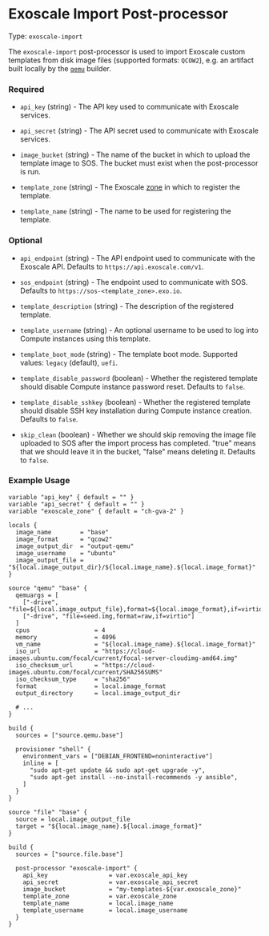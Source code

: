# Exoscale Import Post-processor

Type: `exoscale-import`

The `exoscale-import` post-processor is used to import Exoscale custom
templates from disk image files (supported formats: `QCOW2`), e.g. an artifact
built locally by the [`qemu`][packer-doc-builder-qemu] builder.


### Required

- `api_key` (string) - The API key used to communicate with Exoscale
  services.

- `api_secret` (string) - The API secret used to communicate with Exoscale
  services.
  
- `image_bucket` (string) - The name of the bucket in which to upload the
  template image to SOS. The bucket must exist when the post-processor is
  run.

- `template_zone` (string) - The Exoscale [zone][zones] in which to register
  the template.

- `template_name` (string) - The name to be used for registering the template.


### Optional

- `api_endpoint` (string) - The API endpoint used to communicate with the
  Exoscale API. Defaults to `https://api.exoscale.com/v1`.

- `sos_endpoint` (string) - The endpoint used to communicate with SOS.
  Defaults to `https://sos-<template_zone>.exo.io`.

- `template_description` (string) - The description of the registered template.

- `template_username` (string) - An optional username to be used to log into
  Compute instances using this template.

- `template_boot_mode` (string) - The template boot mode.
  Supported values: `legacy` (default), `uefi`.

- `template_disable_password` (boolean) - Whether the registered template
  should disable Compute instance password reset. Defaults to `false`.

- `template_disable_sshkey` (boolean) - Whether the registered template
  should disable SSH key installation during Compute instance creation.
  Defaults to `false`.

- `skip_clean` (boolean) - Whether we should skip removing the image file
  uploaded to SOS after the import process has completed. "true" means that
  we should leave it in the bucket, "false" means deleting it.
  Defaults to `false`.


### Example Usage

```hcl
variable "api_key" { default = "" }
variable "api_secret" { default = "" }
variable "exoscale_zone" { default = "ch-gva-2" }

locals {
  image_name        = "base"
  image_format      = "qcow2"
  image_output_dir  = "output-qemu"
  image_username    = "ubuntu"
  image_output_file = "${local.image_output_dir}/${local.image_name}.${local.image_format}"
}

source "qemu" "base" {
  qemuargs = [
    ["-drive", "file=${local.image_output_file},format=${local.image_format},if=virtio"],
    ["-drive", "file=seed.img,format=raw,if=virtio"]
  ]
  cpus                  = 4
  memory                = 4096
  vm_name               = "${local.image_name}.${local.image_format}"
  iso_url               = "https://cloud-images.ubuntu.com/focal/current/focal-server-cloudimg-amd64.img"
  iso_checksum_url      = "https://cloud-images.ubuntu.com/focal/current/SHA256SUMS"
  iso_checksum_type     = "sha256"
  format                = local.image_format
  output_directory      = local.image_output_dir
  
  # ...
}

build {
  sources = ["source.qemu.base"]
  
  provisioner "shell" {
    environment_vars = ["DEBIAN_FRONTEND=noninteractive"]
    inline = [
      "sudo apt-get update && sudo apt-get upgrade -y",
      "sudo apt-get install --no-install-recommends -y ansible",
    ]
  }
}

source "file" "base" {
  source = local.image_output_file
  target = "${local.image_name}.${local.image_format}"
}

build {
  sources = ["source.file.base"]

  post-processor "exoscale-import" {
    api_key                 = var.exoscale_api_key
    api_secret              = var.exoscale_api_secret
    image_bucket            = "my-templates-${var.exoscale_zone}"
    template_zone           = var.exoscale_zone
    template_name           = local.image_name
    template_username       = local.image_username
  }
}
```


[packer-doc-builder-qemu]: https://www.packer.io/docs/builders/qemu
[zones]: https://www.exoscale.com/datacenters/

